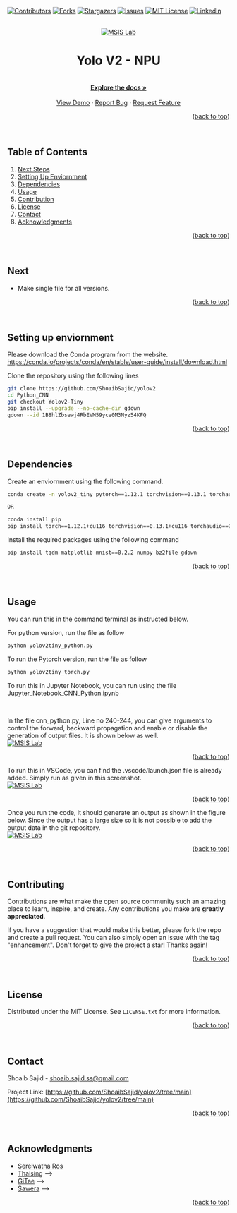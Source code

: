 <a name="readme-top"></a>
[![Contributors][contributors-shield]][contributors-url]
[![Forks][forks-shield]][forks-url]
[![Stargazers][stars-shield]][stars-url]
[![Issues][issues-shield]][issues-url]
[![MIT License][license-shield]][license-url]
[![LinkedIn][linkedin-shield]][linkedin-url]



<!-- PROJECT LOGO -->
<br />
<div align="center">
  <a href="https://github.com/ShoaibSajid/yolov2">
    <img src="readme_src/logo.jpg" alt="MSIS Lab" >
  </a>

<h1 align="center">Yolo V2 - NPU
</h2>

  <p align="center">
    <br />
    <a href="https://github.com/ShoaibSajid/yolov2/tree/main"><strong>Explore the docs »</strong></a>
    <br />
    <br />
    <a href="https://github.com/ShoaibSajid/yolov2/tree/main">View Demo</a>
    ·
    <a href="https://github.com/ShoaibSajid/yolov2/issues">Report Bug</a>
    ·
    <a href="https://github.com/ShoaibSajid/yolov2/issues">Request Feature</a>
  </p>
</div>
<p align="right">(<a href="#readme-top">back to top</a>)</p>


 



<!-- TABLE OF CONTENTS -->
## Table of Contents
  <ol>
    <li><a href="#Next">Next Steps</a></li>
    <li><a href="#Enviornment">Setting Up Enviornment</a></li>
    <li><a href="#Dependencies">Dependencies</a></li>
    <li><a href="#Usage">Usage</a></li>
    <li><a href="#contributing">Contribution</a></li>
    <li><a href="#license">License</a></li>
    <li><a href="#contact">Contact</a></li>
    <li><a href="#acknowledgments">Acknowledgments</a></li>
  </ol>
</details>
<p align="right">(<a href="#readme-top">back to top</a>)</p>


 



<!--  Next -->
## Next
<!-- - Compare different versions -->
- Make single file for all versions.
<!-- - Optimize the code  -->

<p align="right">(<a href="#readme-top">back to top</a>)</p>



 



<!-- Enviornment -->
## Setting up enviornment

Please download the Conda program from the website. 
https://conda.io/projects/conda/en/stable/user-guide/install/download.html

Clone the repository using the following lines
```bash
git clone https://github.com/ShoaibSajid/yolov2
cd Python_CNN
git checkout Yolov2-Tiny
pip install --upgrade --no-cache-dir gdown
gdown --id 1B8hlZbsewj4RbEVM59yce0M3Nyz54KFQ
```

<p align="right">(<a href="#readme-top">back to top</a>)</p>



 



<!-- Dependencies -->
## Dependencies
Create an enviornment using the following command.


```bash
conda create -n yolov2_tiny pytorch==1.12.1 torchvision==0.13.1 torchaudio==0.12.1 cudatoolkit=10.2 -c pytorch

OR

conda install pip
pip install torch==1.12.1+cu116 torchvision==0.13.1+cu116 torchaudio==0.12.1 --extra-index-url https://download.pytorch.org/whl/cu116
```

Install the required packages using the following command
```bash
pip install tqdm matplotlib mnist==0.2.2 numpy bz2file gdown
```

<p align="right">(<a href="#readme-top">back to top</a>)</p>



 



<!-- Usage -->
## Usage
You can run this in the command terminal as instructed below.

For python version, run the file as follow
```bash
python yolov2tiny_python.py
```

To run the Pytorch version, run the file as follow
```bash
python yolov2tiny_torch.py
```

To run this in Jupyter Notebook, you can run using the file Jupyter_Notebook_CNN_Python.ipynb

 

In the file cnn_python.py, Line no 240-244, you can give arguments to control the forward, backward propagation and enable or disable the generation of output files.
It is shown below as well.
<br />
  <a href="https://github.com/ShoaibSajid/yolov2/tree/main">
    <img src="readme_src/args.png" alt="MSIS Lab" >
  </a>

<p align="right">(<a href="#readme-top">back to top</a>)</p>



To run this in VSCode, you can find the .vscode/launch.json file is already added. Simply run as given in this screenshot.
<br />
  <a href="https://github.com/ShoaibSajid/yolov2/tree/main">
    <img src="readme_src/Running_VSCode.png" alt="MSIS Lab" >
  </a>

<p align="right">(<a href="#readme-top">back to top</a>)</p>




Once you run the code, it should generate an output as shown in the figure below.
Since the output has a large size so it is not possible to add the output data in the git repository.
<br />
  <a href="https://github.com/ShoaibSajid/yolov2/tree/main">
    <img src="readme_src/Outputs.png" alt="MSIS Lab" >
  </a>

<p align="right">(<a href="#readme-top">back to top</a>)</p>

 



<!-- CONTRIBUTING -->
## Contributing

Contributions are what make the open source community such an amazing place to learn, inspire, and create. Any contributions you make are **greatly appreciated**.

If you have a suggestion that would make this better, please fork the repo and create a pull request. You can also simply open an issue with the tag "enhancement".
Don't forget to give the project a star! Thanks again!

<p align="right">(<a href="#readme-top">back to top</a>)</p>


 



<!-- LICENSE -->
## License

Distributed under the MIT License. See `LICENSE.txt` for more information.

<p align="right">(<a href="#readme-top">back to top</a>)</p>


 



<!-- CONTACT -->
## Contact

Shoaib Sajid - shoaib.sajid.ss@gmail.com

Project Link: [https://github.com/ShoaibSajid/yolov2/tree/main](https://github.com/ShoaibSajid/yolov2/tree/main)

<p align="right">(<a href="#readme-top">back to top</a>)</p>


 



<!-- ACKNOWLEDGMENTS -->
## Acknowledgments

* [Sereiwatha Ros](https://github.com/Nayuki-Sunder)
* [Thaising]() -->
* [GiTae]() -->
* [Sawera]() -->

<p align="right">(<a href="#readme-top">back to top</a>)</p>


















<!-- MARKDOWN LINKS & IMAGES -->
<!-- https://www.markdownguide.org/basic-syntax/#reference-style-links -->
[contributors-shield]: https://img.shields.io/github/contributors/ShoaibSajid/Python_CNN.svg?style=for-the-badge
[contributors-url]: https://github.com/ShoaibSajid/yolov2/graphs/contributors
[forks-shield]: https://img.shields.io/github/forks/ShoaibSajid/Python_CNN.svg?style=for-the-badge
[forks-url]: https://github.com/ShoaibSajid/yolov2/network/members
[stars-shield]: https://img.shields.io/github/stars/ShoaibSajid/Python_CNN.svg?style=for-the-badge
[stars-url]: https://github.com/ShoaibSajid/yolov2/stargazers
[issues-shield]: https://img.shields.io/github/issues/ShoaibSajid/Python_CNN.svg?style=for-the-badge
[issues-url]: https://github.com/ShoaibSajid/yolov2/issues
[license-shield]: https://img.shields.io/github/license/ShoaibSajid/Python_CNN.svg?style=for-the-badge
[license-url]: https://github.com/ShoaibSajid/yolov2/blob/Yolo/LICENSE
[linkedin-shield]: https://img.shields.io/badge/-LinkedIn-black.svg?style=for-the-badge&logo=linkedin&colorB=555
[linkedin-url]: https://www.linkedin.com/in/shoaibsajid/
